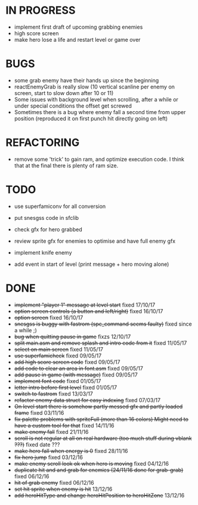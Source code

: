 IN PROGRESS
===========

* implement first draft of upcoming grabbing enemies
* high score screen
* make hero lose a life and restart level or game over

BUGS
====

* some grab enemy have their hands up since the beginning
* reactEnemyGrab is really slow (10 vertical scanline per enemy on screen, start to slow down after 10 or 11) 
* Some issues with background level when scrolling, after a while or under special
conditions the offset get screwed
* Sometimes there is a bug where enemy fall a second time from upper position (reproduced it on first punch hit directly going on left)

REFACTORING
===========

* remove some 'trick' to gain ram, and optimize execution code. I think that at the final there is plenty of ram size.

TODO
====

* use superfamiconv for all conversion

* put snesgss code in sfclib

* check gfx for hero grabbed
* review sprite gfx for enemies to optimise and have full enemy gfx

* implement knife enemy

* add event in start of level (print message + hero moving alone)

DONE
====

* ~~implement "player 1" message at level start~~ fixed 17/10/17
* ~~option screen controls (a button and left/right)~~ fixed 16/10/17
* ~~option screen~~ fixed 16/10/17
* ~~snesgss is buggy with fastrom (spc_command seems faulty)~~ fixed since a while ;)
* ~~bug when quitting pause in game~~ fixzs 12/10/17
* ~~split main.asm and remove splash and intro code from it~~ fixed 11/05/17
* ~~select on main screen~~ fixed 11/05/17
* ~~use superfamicheck~~ fixed 09/05/17
* ~~add high score screen code~~ fixed 09/05/17
* ~~add code to clear an area in font.asm~~ fixed 09/05/17
* ~~add pause in game (with message)~~ fixed 09/05/17
* ~~implement font code~~ fixed 01/05/17
* ~~letter intro before first level~~ fixed 01/05/17
* ~~switch to fastrom~~ fixed 13/03/17
* ~~refactor enemy data struct for easy indexing~~ fixed 07/03/17
* ~~On level start there is somehow partly messed gfx and partly loaded frame~~ fixed 03/11/16
* ~~fix palette problems with spriteFull (more than 16 colors) Might need to have a custom tool for that~~ fixed 14/11/16
* ~~make enemy fall~~ fixed 21/11/16
* ~~scroll is not regular at all on real hardware (too much stuff during vblank ???)~~ fixed date ???
* ~~make hero fall when energy is 0~~ fixed 28/11/16
* ~~fix hero jump~~ fixed 03/12/16
* ~~make enemy scroll look ok when hero is moving~~ fixed 04/12/16
* ~~duplicate hit and and grab for enemies (24/11/16 done for grab-grab)~~ fixed 06/12/16
* ~~hit of grab enemy~~ fixed 06/12/16
* ~~set hit sprite when enemy is hit~~ 13/12/16
* ~~add heroHitType and change heroHitPosition to heroHitZone~~ 13/12/16

